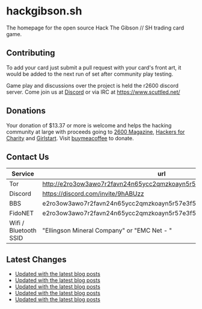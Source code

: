 # hackgibson.sh
The homepage for the open source Hack The Gibson // SH trading card game.


## Contributing

To add your card just submit a pull request with your card's front art, it would be added to the next run of set after community play testing.

Game play and discussions over the project is held the r2600 discord server. Come join us at [Discord](https://discord.com/invite/9hABUzz) or via IRC at https://www.scuttled.net/


## Donations

Your donation of $13.37 or more is welcome and helps the hacking community at large with proceeds going to [2600 Magazine](https://2600.com/), [Hackers for Charity](https://hackersforcharity.org) and [Girlstart](https://girlstart.org).  Visit [buymeacoffee](https://www.buymeacoffee.com/hackgibson.sh) to donate.


## Contact Us

Service | url
-|-
Tor | http://e2ro3ow3awo7r2favn24n65ycc2qmzkoayn5r57e3f56nvjwdcgg32ad.onion
Discord | https://discord.com/invite/9hABUzz
BBS | e2ro3ow3awo7r2favn24n65ycc2qmzkoayn5r57e3f56nvjwdcgg32ad.onion:23
FidoNET | e2ro3ow3awo7r2favn24n65ycc2qmzkoayn5r57e3f56nvjwdcgg32ad.onion:24554
Wifi / Bluetooth SSID | "Ellingson Mineral Company" or "EMC Net - <fidonet address>"

## Latest Changes
<!-- BLOG-POST-LIST:START -->
- [Updated with the latest blog posts](https://github.com/DFW2600/hackgibson.sh/commit/49a7f4372b76c15c1d989910481db8177a6c2245)
- [Updated with the latest blog posts](https://github.com/DFW2600/hackgibson.sh/commit/f8b2ddf9d1a4c18468c3a6c694b74370571a5610)
- [Updated with the latest blog posts](https://github.com/DFW2600/hackgibson.sh/commit/89a276442cea93ec5165583a7c812f940a750748)
- [Updated with the latest blog posts](https://github.com/DFW2600/hackgibson.sh/commit/00de3c8cb1146629b95035194867376f36614c8f)
- [Updated with the latest blog posts](https://github.com/DFW2600/hackgibson.sh/commit/349f2e174c1b452378fc8ffbf22727c8a00e7c96)
<!-- BLOG-POST-LIST:END -->
